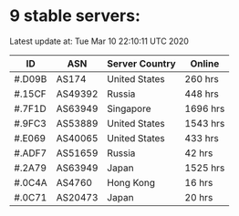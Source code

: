 # 9 stable servers:

Latest update at: Tue Mar 10 22:10:11 UTC 2020

| ID | ASN | Server Country | Online |
| -- | --- | -------------- | ------ |
| #.D09B | AS174 | United States | 260 hrs |
| #.15CF | AS49392 | Russia | 448 hrs |
| #.7F1D | AS63949 | Singapore | 1696 hrs |
| #.9FC3 | AS53889 | United States | 1543 hrs |
| #.E069 | AS40065 | United States | 433 hrs |
| #.ADF7 | AS51659 | Russia | 42 hrs |
| #.2A79 | AS63949 | Japan | 1525 hrs |
| #.0C4A | AS4760 | Hong Kong | 16 hrs |
| #.0C71 | AS20473 | Japan | 20 hrs |

